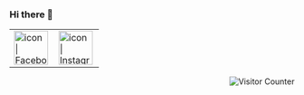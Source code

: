 ### Hi there 👋

<!--
**valerie121111111111111111/valerie121111111111111111** is a ✨ _special_ ✨ repository because its `README.md` (this file) appears on your GitHub profile.

Here are some ideas to get you started:

- 🔭 I am currently working on unity.
- 🌱 I am currently learning unity.
- ⚡ Fun Fact: Horsemanship.
-->
<table>
  <tbody>
    <tr>
      <td><a href="https://www.facebook.com/profile.php?id=100002970337362"><img align="left" src="https://user-images.githubusercontent.com/8935531/161361100-1fe2b952-4a79-48ec-8646-58f1f4f9738c.gif" alt="icon | Facebook" width="60"/></a></td>
      <td><a href="https://www.instagram.com/lixiexu/"><img align="left" src="https://user-images.githubusercontent.com/8935531/161361084-a010cae7-5b98-4d09-a189-03862dc6e86e.gif" alt="icon | Instagram" width="60"/></a></td>
    </tr>
  </tbody>
</table>
<img align="right" alt="Visitor Counter" src="https://komarev.com/ghpvc/?username=poi44354236&style=flat-square&&label=Profile+Views&color=50A1FF">
